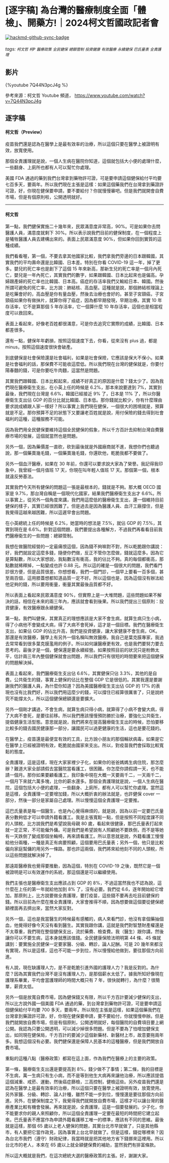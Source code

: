 # [逐字稿] 為台灣的醫療制度全面「體檢」、開藥方!｜2024柯文哲國政記者會

[![hackmd-github-sync-badge](https://hackmd.io/4MGA6iraRY6xIy8kyoYtlw/badge)](https://hackmd.io/4MGA6iraRY6xIy8kyoYtlw)


###### tags: `柯文哲` `柯P` `醫療政策` `全民健保` `總額管制` `投資健康` `有效醫療` `永續健保` `巴氏量表` `全責護理`

## 影片

{%youtube 7Q44N3pcJ4g %}

參考來源：柯文哲 Youtube 頻道， https://www.youtube.com/watch?v=7Q44N3pcJ4g


## 逐字稿

#### 柯文哲（Preview）

疫苗我們還是認為在醫學上是最有效率的治療，所以這個只要在醫學上被證明有效，放寬使用。

那個全責護理就是說，一個人生病在醫院你知道，這個就包括大小便的處理什麼，一些翻身、上廁所也都有人可以幫忙你處理。

美國 FDA 通過的藥到我們台灣拿到藥物許可證，可是要申請這個健保給付平均要七百多天，要兩年。所以我們現在主張是這樣：如果這個藥我們在台灣拿到藥證許可證，好，你現在健保要申請，要不要給付？你就慢慢審吧。但是我們就開會自費市場，但是有個原則啦，公開透明就好。

---

#### 柯文哲

第一點，我們健保實施二十幾年來，民眾滿意度非常高，90%。可是如果你去問醫護人員，滿意度就剩下 30%。所以表示說我們目前的健保制度，在一個程度上是犧牲醫護人員去建構出來的。表面上民眾滿意度 90%，但如果你回到實質的這種成績。

我們看看喔，第一個，不要去拿其他國家比較，我們拿我們旁邊的日本跟韓國，其實我們的平均壽命還是比韓國、日本差。特別在你看 COVID-19 這一年，掉了更多。嬰兒的死亡率也是創下了這個 15 年來新高，那新生兒的死亡率是一個月內死亡，嬰兒是一年內死亡，其實我們的數字，如果跟韓國、日本比起來也是偏高。孕婦跟產婦的死亡率也比韓國、日本高。癌症的存活率我們又輸給日本、韓國。然後所謂可避免的死亡率，比方說：肺結核、高血壓。這種就是說，那個肺結核理論上是吃藥會好的，高血壓是你有量血壓，然後去治療也會好的。甚至子宮頸癌，子宮頸癌如果你有做抹片，就算你得了癌症，因為都早期發現，早期治療。其實 10 年存活率，它不是算那個 5 年存活率，它一個算什麼 10 年存活率，這個也是相當程度可以救回來。

表面上看起來，好像老百姓都很滿意，可是你去追究它實際的成績，比韓國、日本都差很多。

還有一點，健保年年虧損，按照這個速度下去，你看，從來沒有 plus 過，都是 minus，按照這個速度很快會破產。

到底健保是社會保險還是社會福利，如果是社會保險，它應該是保大不保小。如果是社會福利的話，那保費不可能收這麼低。所以我們現在台灣的健保就是，你要付陽春麵的錢，可是你要吃牛肉麵，這當然是問題。

其實我們跟韓國、日本比較起來，成績不好真正的原因是什麼？錢太少了。因為我們現在醫療衛生支出，在小英上任的時候是 6.2%，那本來說要達到 7%，其實到最後，我們現在台灣是 6.6%，韓國已經接近 9% 了，日本是 11% 了，所以你醫療衛生支出佔 GDP 的百分比就比韓國、日本低。那你錢就比較少，你有什麼理由要求說成績跟人家一樣好？所以事實上我們現在健保，一個很大的困境就是，預算就是不足。那你預算不足的狀態下又要讓老百姓就是說，用付保險的錢去得到社會福利的這種，這種服務不可能。

因為我們用全民健保要維持這個全民健保的假象，所以千方百計去抑制台灣自費醫療市場的發展，這個就當然也是問題。

另外一個，因為藥價差一直砍，砍到最後就是外國廠商就不進，我想你們也聽過說，那一個藥賣幾毛錢，一個藥賣幾毛錢，你還砍他，乾脆我都不要做了。

另外一個血汗醫療，如果在 30 年前，你還可以要求說大家為了榮譽。我記得我印象中，我曾經一個月值班 17 天，你現在叫年輕人值班 17 天。那個第一個，根本就違反勞基法。

其實我們今天所有健保的問題這一張是最根本的，錢就是不夠。那大概 OECD 國家是 9.7%，那台灣自稱是一個現代化國家，結果我們醫療衛生支出才 6.6%。所以事實上，從另外一個角度來講，我們用這麼低的醫療衛生支出，還一個維持目前健保的樣子，其實已經很困難了。但是過去是因為醫護人員、血汗工廠撐住，但是我覺得這越來越困難，所以這遲早會出問題。

在小英總統上任的時候是 6.2%，她當時的想法是 7.5%，就佔 GDP 的 7.5%，其實到現在是 6.6%。針對這個問題，我們要提出各種解方，不過我們再看看目前我們醫療衛生的一些問題：總額管制。

我想在做醫院經營的一定最痛恨這個，因為錢不夠嘛對不對，所以乾脆跟你講說：好，我們就設定這麼多錢，隨便你們做，反正不管你怎麼做，錢就這麼多。因為它是算點數，所以大家想說，我點數沒有衝高，我的佔比不夠。真的每個都衝高，那點數就稀釋掉，一點變成也許 0.88 元。所以這的確是一個很大的問題，我們看門診很方便，但是品質很差。你想想看，我們一個門診，一個早上要看一百多個，甚至兩百個，這用膝蓋想都知道品質一定不好。所以這個也是，因為這個沒有辦法給他足夠的錢，所以要用衝量，衝量其實最後品質都不好。

所以表面上看起來民眾滿意度 90%，但實際上是一大堆問題，這些問題如果不解決的話，相信在未來的兩三年內，應該就會看到後果。所以我們提出三個原則：投資健康，有效醫療跟永續健保。

第一點，我們叫健保，其實真正的理想應該是大家不會生病，就算生病只生小病，得了小病他不會變成大病，得了大病不會死掉，這才是一個目標。我們在醫療衛生支出，如果佔 GDP 的佔比升高，我們是投資健康，讓大家健康不會生病，OK。那還是有效醫療，醫學上有另外一個名稱叫無效醫療。我自己是葉克膜專家，我過去常常看到很多葉克膜濫用的例子。所以如何讓醫療更有效，也是我們要努力要去思考的。最後才是一個，健保還是要永續經營。如果按照目前的狀況只是粉飾太平，估計兩三年內整個健保就會出問題，所以我們只有很短的時間要來把這個健保的問題解決掉。

表面上看起來，我們醫療衛生支出佔 6.6%，其實健保只佔 3.3%，其他的是自費。公共衛生的錢，事實上健保的佔比在整個 GDP 它是很低的。其實我還是要謝謝我們的醫護人員，為什麼你知道？因為美國醫療衛生支出佔 GDP 的 17% 的表現也沒有比我們好，所以我們用這麼少的錢，可以撐住已經算很厲害了，只是說終究不能撐太久，所以這個健保總額還是要擴大。

另外一個剛才講過，不會生病，就算生病只得小病，就算得了小病不會變大病，得了大病不會死，是要往前移。所以我們應該慢慢預防勝於治療，要強化公共衛生，提倡健康生活型態。意思就是說，我們將來在提高醫療衛生支出的時候，恐怕要移比較多的錢去國民健康那一部分，讓國民可以過更健康的生活，這也是要花錢的。

在醫學上，疫苗還是最便宜有效的工具，比方說小朋友的那個輪狀病毒，如果是它在醫學上已經被證明有效，乾脆就由國家來支出。所以，對疫苗我們會採取比較寬鬆的態度。

全責護理，這是這樣，現在大家家裡少子化，如果你的爸爸媽媽生病住院，那怎麼辦？難道大家全部請假去當醫院當看護工，很困難。你怎麼你請假請一天，也不能請一個月。那你如果要顧看護工，我印象中現在大概一天要兩千二，一天兩千二，一個月下來就六萬多塊，比你的薪水還多。那個全責護理就是說，一個人生病在醫院，這個包括大小便的處理，一些翻身、上廁所，都有人可以幫忙你處理。當然這是這樣，全責護理一定要增加錢，所以大概折衷的辦法就是，也許健保 cover 一部分，然後一部分是家屬自己處理。所以慢慢這個全責護理一定要推。

這巴氏量表是每一個醫生，也是內心覺得麻煩的，就是說，因為以前一定要巴氏量表分數夠低才可以申請外籍看護工。我是主張寬鬆一點，但是按照不同程度課不同的人頭稅，比方說我們是希望說我母親 80 歲，看起來很健康，那巴氏量表打起來就一定正常，不可能僱外傭。可是我們是希望說有人照顧她不要跌倒，而不是等她有一天跌倒了變成那個坐輪椅，再來請看護工。所以意思就是說，外籍看護工慢慢給他分兩種，一種是真正有病要照顧，這個要用巴氏量表；另外一個，他只是比較偏向家庭幫傭的用另外一條路。那也許這兩個，我們將來給他刻不同的人頭稅，所以這些問題就解決掉了。

那遠距醫療我也覺得要推動，因為這個，特別在 COVID-19 之後，既然它是一個被證明是可以有效運作的系統，那這個還是可以繼續使用。

我們主張也是醫療衛生支出應該占到 GDP 的 8%，不過這當然我也不認為說，這什麼在上任的第一年就給他加到 8% 了，沒有必要。我們從 6.6，逐年開始給它增加。那原則上，比方說要做全責護理，要打疫苗，這些錢不要再去吃目前健保的錢。所以目前為什麼在推全責護理，大家會推得不順，因為想要做這個要從健保總額裡面再去擠出來，當然大家反對。

另外一個，這也是我當醫生的時候最有感觸的，病人來看門診，他沒有拿個藥抽個血，他覺得好像今天沒有看到醫生。其實我跟你講，這就是我們對智慧財產權還是不太尊重，我們現在整個健保支出，流於藥費、檢查費。我（醫生）跟你講，然後讓你可以不要生病，這本身就應該值錢。全民健康保險法明明第 44 條、45 條就講到：要實施全民健保一定要家醫、分級、轉診，論人記酬。可是 20 幾年來都沒有實現，所以是這樣，這也不可能一步到位，所以慢慢給他做到，要往那個方向前進。

有人說，現在缺護理人力，是不是乾脆引進外國的護理人力？我是反對的。為什麼？因為其實我們台灣不是沒有護理人力，是那個薪水太低了。據我所知好像現在護理系畢業，平均會當護理師的時間大概只有 7 年，很快就轉行，為什麼？很簡單，薪資太低。

另外一個是放寬自費市場，因為健保錢又有限，所以千方百計要減少健保的支出，所以比方說外國一個美國 FDA 通過的藥，到台灣拿到藥物許可證，可是要申請這個健保給付平均要 700 多天，要兩年。所以現在主張是這樣，如果這個藥我們在台灣拿到藥證許可證，好，你現在健保要申請，要不要給付，你就慢慢申辦。但是我們就開放自費市場，但是有個原則，公開透明就好，每個醫院的自費項目要上網公開。我認為只要公開透明，可以減少掉很多問題。但是不要為了怕增加健保支出，如同現在健保局，千方百計的要減少這個新藥材、新醫材上市，故意要拖兩年多。我想這個沒有必要。我們健保還是保障人民基本的這種醫療，但是我們開放自費市場。

重點的這種八點（醫療政策）都寫在這上面，作為我們在醫療上的主要的政策。

第一條，醫療衛生支出還是要提高到 8%，錢少做不了事情；第二條，我的目標是不生病，萬一生病只有生小病，而不是等到他生大病再來讓他治療，所以應該提倡這個減重、戒菸、運動，然後癌症篩檢，三高控制，健檢這些。另外疫苗我們還是認為在醫學上是最有效率的治療，所以這個只要在醫學上被證明有效，放寛使用。另外家醫、分級、轉診、論人計種，雖然不能一步到位，慢慢還是要往那個方向前進。另外，在健保制度之下，我覺得我們就開放自費市場，這樣才可以讓台灣的醫療產業比較有機會發展。再來就是說，全責護理，這是一個要發展的。少子化，你不能要求你的親人來照顧你，所以這個全責護理一定要在最短的時間把它建立起來。巴氏量表不應當作為申請外籍看護移工唯一的標準，應該有不同的思維。最後就是這樣，那個 65 歲以上老人健保的問題，其實台北市早就做了，只是其他縣市，有人要把它當作政見，因為事實上台北早就做了。但是這樣，錢從哪裡來？因為台北市我們（遵守）財政紀律，我當時就是把其他地方省下錢挪來這裡用。所以台北市的老人，本來在 65 歲以上就全額健保費的補助，當然我們有排富條款。

所以這大概就是我們，在這次總統大選的醫療政策的主張。好，謝謝大家。

